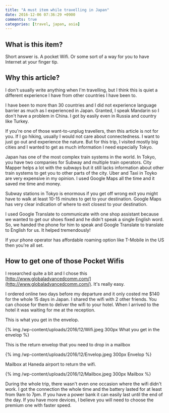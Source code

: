 ```yaml
---
title: "A must item while travelling in Japan"
date: 2016-12-06 07:36:29 +0900
comments: true
categories: [travel, japan, asia]
---
```


## What is this item?
Short answer is. A pocket Wifi. Or some sort of a way for you to have Internet at your finger tip. 

## Why this article?
I don't usually write anything when I'm travelling, but I think this is quiet a different experience I have from other countries I have been to. 

I have been to more than 30 countries and I did not experience language barrier as much as I experienced in Japan. Granted, I speak Mandarin so I don't have a problem in China. I got by easily even in Russia and country like Turkey.

If you're one of those want-to-unplug travellers, then this article is not for you. If I go hiking, usually I would not care about connectedness. I want to just go out and experience the nature. But for this trip, I visited mostly big cities and I wanted to get as much information I need especially Tokyo.

Japan has one of the most complex train systems in the world. In Tokyo, you have two companies for Subway and multiple train operators. City Mapper helps a lot with the subways but it still lacks information about other train systems to get you to other parts of the city. Uber and Taxi in Toyko are very expensive in my opinion. I used Google Maps all the time and it saved me time and money.

Subway stations in Tokyo is enormous if you get off wrong exit you might have to walk at least 10-15 minutes to get to your destination. Google Maps has very clear indication of where to exit closest to your destination. 

I used Google Translate to communicate with one shop assistant because we wanted to get our shoes fixed and he didn't speak a single English word. So, we handed the phone for him to speak and Google Translate to translate to English for us. It helped tremendously!

If your phone operator has affordable roaming option like T-Mobile in the US then you're all set.

## How to get one of those Pocket Wifis
I researched quite a bit and I chose this [http://www.globaladvancedcomm.com/](http://www.globaladvancedcomm.com/). It's really easy.

I ordered online two days before my departure and it only costed me $140 for the whole 15 days in Japan. I shared the wifi with 2 other friends. You can choose for them to deliver the wifi to your hotel. When I arrived to the hotel it was waiting for me at the reception.

This is what you get in the envelop.

{% img /wp-content/uploads/2016/12/Wifi.jpeg 300px What you get in the envelop %}

This is the return envelop that you need to drop in a mailbox

{% img /wp-content/uploads/2016/12/Envelop.jpeg 300px Envelop %}

Mailbox at Haneda airport to return the wifi. 

{% img /wp-content/uploads/2016/12/Mailbox.jpeg 300px Mailbox %}

During the whole trip, there wasn't even one occasion where the wifi didn't work. I got the connection the whole time and the battery lasted for at least from 9am to 7pm. If you have a power bank it can easily last until the end of the day. If you have more devices, I believe you will need to choose the premium one with faster speed.
